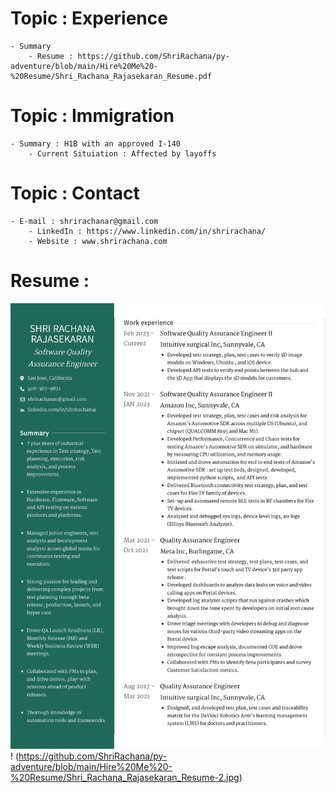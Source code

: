 # Topic : Experience
    - Summary
        - Resume : https://github.com/ShriRachana/py-adventure/blob/main/Hire%20Me%20-%20Resume/Shri_Rachana_Rajasekaran_Resume.pdf 

# Topic : Immigration
    - Summary : H1B with an approved I-140
        - Current Situiation : Affected by layoffs 
# Topic : Contact
    - E-mail : shrirachanar@gmail.com 
        - LinkedIn : https://www.linkedin.com/in/shrirachana/
        - Website : www.shrirachana.com

# Resume : 
![Resume](https://github.com/ShriRachana/py-adventure/blob/main/Hire%20Me%20-%20Resume/Shri_Rachana_Rajasekaran_Resume-1.jpg)
! (https://github.com/ShriRachana/py-adventure/blob/main/Hire%20Me%20-%20Resume/Shri_Rachana_Rajasekaran_Resume-2.jpg)